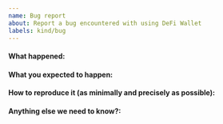 ```yaml
---
name: Bug report
about: Report a bug encountered with using DeFi Wallet
labels: kind/bug
---
```


<!-- 
Please use this template while reporting a bug and provide as much info as possible.

If the matter is security related, please disclose it privately via security@defichain.com
-->

#### What happened:

#### What you expected to happen:

#### How to reproduce it (as minimally and precisely as possible):

#### Anything else we need to know?:
